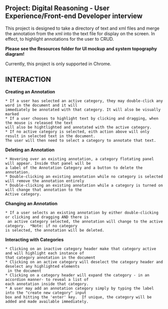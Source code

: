 Project: Digital Reasoning - User Experience/Front-end Developer interview
--------------
This project is designed to take a directory of text and xml files and merge the annotation from the xml into the text file for display on the screen.  In effect, to highlight annotations for the user to CRUD.

**Please see the Resources folder for UI mockup and system topography diagram!**

Currently, this project is only supported in Chrome.


INTERACTION
--------------
**Creating an Annotation**
```
* If a user has selected an active category, they may double-click any word in the document and it will
immediately be annotated with that category. It will also be visually marked
* If a user chooses to highlight text by clicking and dragging, when the mouse is released the text 
will also be hightlighted and annotated with the active category.
* If no active category is selected, eith action above will only result in selected text in the document.
The user will then need to select a category to annotate that text.
```

**Deleting an Annotation**
```
* Hovering over an existing annotation, a category flotating panel will appear. Inside that panel will be 
a label of the Annotation Category and a button to delete the annotation.
* Double-clicking an existing annotation while no category is selected will remove the annotation entirely
* Double-clicking an existing annotation while a category is turned on will change that annotation to the
Active category.
```

**Changing an Annotation**
```
* If a user selects an existing annotation by either double-clicking or clicking and dragging AND there is
 an active category selected, the annotation will change to the active category.  *Note: if no category
is selected, the annotation will be deleted.
```

**Interacting with Categories**
```
* Clicking on an inactive category header make that category active and will highlight each instance of 
that category annotation in the document
* Clicking on an active category will deselect the category header and deselect any highlighted elements
 in the document
* Clicking on a category header will expand the category - in an accordion manner- to reveal a list of 
each annotation inside that category.
* A user may add an annotation category simply by typing the label into the "create new category" input 
box and hitting the 'enter' key.  If unique, the category will be added and made available immediately.
```
